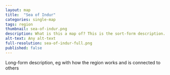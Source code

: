 ```yaml
---
layout: map
title:  "Sea of Indur"
categories: single-map
tags: region
thumbnail: sea-of-indur.png
description: What is this a map of? This is the sort-form description.
alt-text: Any alt-text
full-resolution: sea-of-indur-full.png
published: false
---
```


Long-form description, eg with how the region works and is connected to others
